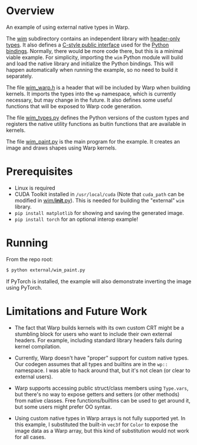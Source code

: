 # Overview

An example of using external native types in Warp.

The [wim](wim) subdirectory contains an independent library with [header-only types](wim/wim.h).  It also defines a [C-style public interface](wim/wim.cpp) used for the [Python bindings](wim/__init__.py).  Normally, there would be more code there, but this is a minimal viable example.  For simplicity, importing the `wim` Python module will build and load the native library and initialize the Python bindings.  This will happen automatically when running the example, so no need to build it separately.

The file [wim_warp.h](wim_warp.h) is a header that will be included by Warp when building kernels.  It imports the types into the `wp` namespace, which is currently necessary, but may change in the future.  It also defines some useful functions that will be exposed to Warp code generation.

The file [wim_types.py](wim_types.py) defines the Python versions of the custom types and registers the native utility functions as buitin functions that are available in kernels.

The file [wim_paint.py](wim_paint.py) is the main program for the example.  It creates an image and draws shapes using Warp kernels.

# Prerequisites

* Linux is required
* CUDA Toolkit installed in `/usr/local/cuda` (Note that `cuda_path` can be modified in [wim/__init__.py](wim/__init__.py)).  This is needed for building the "external" `wim` library.
* `pip install matplotlib` for showing and saving the generated image.
* `pip install torch` for an optional interop example!

# Running

From the repo root:

```bash
$ python external/wim_paint.py
```

If PyTorch is installed, the example will also demonstrate inverting the image using PyTorch.

# Limitations and Future Work

* The fact that Warp builds kernels with its own custom CRT might be a stumbling block for users who want to include their own external headers.  For example, including standard library headers fails during kernel compilation.

* Currently, Warp doesn't have "proper" support for custom native types.  Our codegen assumes that all types and builtins are in the `wp::` namespace.  I was able to hack around that, but it's not clean (or clear to external users).

* Warp supports accessing public struct/class members using `Type.vars`, but there's no way to expose getters and setters (or other methods) from native classes.  Free functions/builtins can be used to get around it, but some users might prefer OO syntax.

* Using custom native types in Warp arrays is not fully supported yet.  In this example, I substituted the built-in `vec3f` for `Color` to expose the image data as a Warp array, but this kind of substitution would not work for all cases.  
